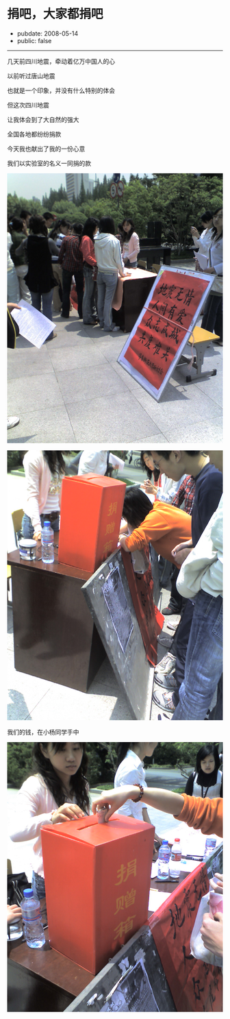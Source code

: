 # 捐吧，大家都捐吧

- pubdate: 2008-05-14
- public: false

--------------------------


几天前四川地震，牵动着亿万中国人的心

以前听过唐山地震

也就是一个印象，并没有什么特别的体会

但这次四川地震

让我体会到了大自然的强大

全国各地都纷纷捐款

今天我也献出了我的一份心意


我们以实验室的名义一同捐的款

![](../../uploads/blogger/200805020001.jpg)

![](../../uploads/blogger/200805020002.jpg)

我们的钱，在小杨同学手中

![](../../uploads/blogger/200805020003.jpg)
